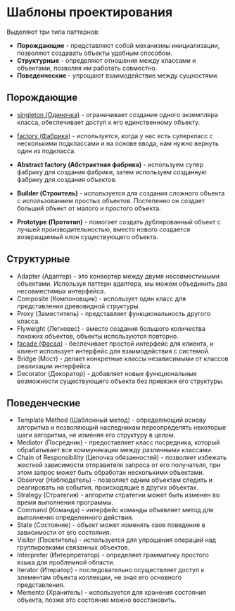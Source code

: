 # Шаблоны проектирования

Выделяют три типа паттернов:
- **Порождающие** - представляют собой механизмы инициализации, позволяют создавать объекты удобным способом.
- **Структурные** - определяют отношения между классами и объектами, позволяя им работать совместно.
- **Поведенческие** - упрощают взаимодействие между сущностями.

<a name = "instantiate"></a>

## Порождающие

- [singleton (Одиночка)](singleton/) - ограничивает создание одного экземпляра класса, обеспечивает доступ к его единственному объекту.

- [factory (Фабрика)](factory/) - используется, когда у нас есть суперкласс с несколькими подклассами и на основе ввода, нам нужно вернуть один из подкласса.
- **Abstract factory (Абстрактная фабрика)** - используем супер фабрику для создания фабрики, затем используем созданную фабрику для создания объектов.
- **Builder (Строитель)** - используется для создания сложного объекта с использованием простых объектов. Постепенно он создает больший объект от малого и простого объекта.
- **Prototype (Прототип)** - помогает создать дублированный объект с лучшей производительностью, вместо нового создается возвращаемый клон существующего объекта.

<a name = "structure"></a>

##   Структурные

* Adapter (Адаптер) - это конвертер между двумя несовместимыми объектами. Используя паттерн адаптера, мы можем объединить два несовместимых интерфейса.
* Composite (Компоновщик) - использует один класс для представления древовидной структуры.
* Proxy (Заместитель) - представляет функциональность другого класса.
* Flyweight (Легковес) - вместо создания большого количества похожих объектов, объекты используются повторно.
* [facade (Фасад)](facade/) - беспечивает простой интерфейс для клиента, и клиент использует интерфейс для взаимодействия с системой.
* Bridge (Мост) - делает конкретные классы независимыми от классов реализации интерфейса.
* Decorator (Декоратор) - добавляет новые функциональные возможности существующего объекта без привязки его структуры.

<a name = "responsibilities"></a>

##   Поведенческие

*   Template Method (Шаблонный метод) - определяющий основу алгоритма и позволяющий наследникам переопределять некоторые шаги алгоритма, не изменяя его структуру в целом.
*   Mediator (Посредник) - предоставляет класс посредника, который обрабатывает все коммуникации между различными классами.
*   Chain of Responsibility (Цепочка обязанностей) - позволяет избежать жесткой зависимости отправителя запроса от его получателя, при этом запрос может быть обработан несколькими объектами.
*   Observer (Наблюдатель) - позволяет одним объектам следить и реагировать на события, происходящие в других объектах.
*   Strategy (Стратегия) - алгоритм стратегии может быть изменен во время выполнения программы.
*   Command (Команда) - интерфейс команды объявляет метод для выполнения определенного действия.
*   State (Состояние) - объект может изменять свое поведение в зависимости от его состояния.
*   Visitor (Посетитель) - используется для упрощения операций над группировками связанных объектов.
*   Interpreter (Интерпретатор) - определяет грамматику простого языка для проблемной области.
*   Iterator (Итератор) - последовательно осуществляет доступ к элементам объекта коллекции, не зная его основного представления.
*   Memento (Хранитель) - используется для хранения состояния объекта, позже это состояние можно восстановить.
